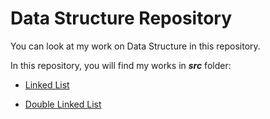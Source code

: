 # Data Structure Repository

You can look at my work on Data Structure in this repository.

In this repository, you will find my works in ***src*** folder:

* [Linked List](https://github.com/ugurcankok/Data_Structure/tree/master/src/Linked%20List)

* [Double Linked List](https://github.com/ugurcankok/Data_Structure/tree/master/src/Double%20Linked%20List)